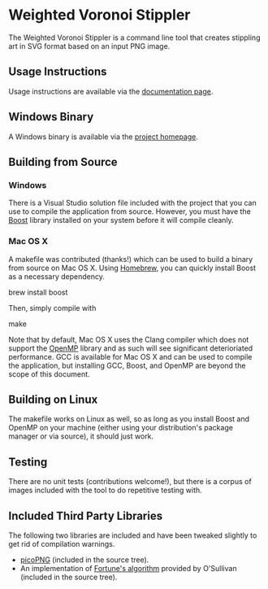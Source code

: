 # Weighted Voronoi Stippler

The Weighted Voronoi Stippler is a command line tool that creates
stippling art in SVG format based on an input PNG image.

## Usage Instructions

Usage instructions are available via the 
[documentation page](http://www.saliences.com/projects/npr/stippling/options.html).

## Windows Binary

A Windows binary is available via the 
[project homepage](http://www.saliences.com/projects/npr/stippling/index.html).

## Building from Source

### Windows

There is a Visual Studio solution file included with the project that you can
use to compile the application from source. However, you must have the [Boost](http://www.boost.org) library installed on your system before it will compile cleanly.

### Mac OS X

A makefile was contributed (thanks!) which can be used to build a binary
from source on Mac OS X. Using [Homebrew](http://brew.sh/), you can quickly 
install Boost as a necessary dependency.

  brew install boost

Then, simply compile with 

  make

Note that by default, Mac OS X uses the Clang compiler which does not support
the [OpenMP](http://openmp.org) library and as such will see significant
deterioriated performance. GCC is available for Mac OS X and can be used
to compile the application, but installing GCC, Boost, and OpenMP are beyond
the scope of this document.

## Building on Linux

The makefile works on Linux as well, so as long as you install Boost and OpenMP
on your machine (either using your distribution's package manager or via source),
it should just work.

## Testing

There are no unit tests (contributions welcome!), but there is a corpus of images included with the tool to do repetitive testing with.

## Included Third Party Libraries

The following two libraries are included and have been tweaked slightly to get rid
of compilation warnings.

* [picoPNG](http://members.gamedev.net/lode/projects/LodePNG/) (included in the source tree).
* An implementation of [Fortune's algorithm](http://www.skynet.ie/~sos/mapviewer/voronoi.php) 
provided by O'Sullivan (included in the source tree).

